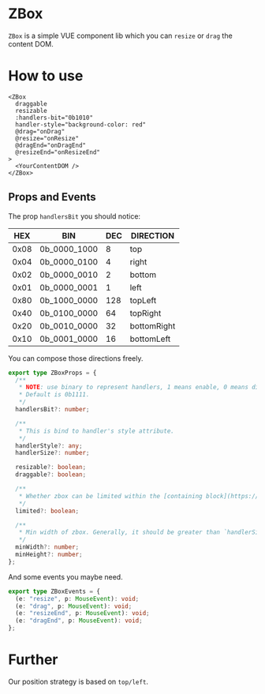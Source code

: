 # ZBox

`ZBox` is a simple VUE component lib which you can `resize` or `drag` the content DOM.

# How to use

```vue
<ZBox
  draggable
  resizable
  :handlers-bit="0b1010"
  handler-style="background-color: red"
  @drag="onDrag"
  @resize="onResize"
  @dragEnd="onDragEnd"
  @resizeEnd="onResizeEnd"
>
  <YourContentDOM />
</ZBox>
```

## Props and Events

The prop `handlersBit` you should notice:

| HEX  | BIN          | DEC | DIRECTION   |
| ---- | ------------ | --- | ----------- |
| 0x08 | 0b_0000_1000 | 8   | top         |
| 0x04 | 0b_0000_0100 | 4   | right       |
| 0x02 | 0b_0000_0010 | 2   | bottom      |
| 0x01 | 0b_0000_0001 | 1   | left        |
| 0x80 | 0b_1000_0000 | 128 | topLeft     |
| 0x40 | 0b_0100_0000 | 64  | topRight    |
| 0x20 | 0b_0010_0000 | 32  | bottomRight |
| 0x10 | 0b_0001_0000 | 16  | bottomLeft  |

You can compose those directions freely.

```ts
export type ZBoxProps = {
  /**
   * NOTE: use binary to represent handlers, 1 means enable, 0 means disable
   * Default is 0b1111.
   */
  handlersBit?: number;

  /**
   * This is bind to handler's style attribute.
   */
  handlerStyle?: any;
  handlerSize?: number;

  resizable?: boolean;
  draggable?: boolean;

  /**
   * Whether zbox can be limited within the [containing block](https://developer.mozilla.org/en-US/docs/Web/CSS/CSS_display/Containing_block#identifying_the_containing_block) while dragging.
   */
  limited?: boolean;

  /**
   * Min width of zbox. Generally, it should be greater than `handlerSize` at least.
   */
  minWidth?: number;
  minHeight?: number;
};
```

And some events you maybe need.

```ts
export type ZBoxEvents = {
  (e: "resize", p: MouseEvent): void;
  (e: "drag", p: MouseEvent): void;
  (e: "resizeEnd", p: MouseEvent): void;
  (e: "dragEnd", p: MouseEvent): void;
};
```

# Further

Our position strategy is based on `top/left`.
